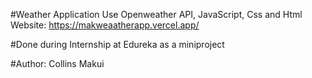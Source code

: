 #Weather Application
Use Openweather API, JavaScript, Css and Html
Website: https://makweaatherapp.vercel.app/

#Done during Internship at Edureka as a miniproject

#Author: Collins Makui
